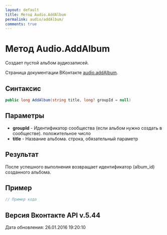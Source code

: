 ```yaml
---
layout: default
title: Метод Audio.AddAlbum
permalink: audio/addAlbum/
comments: true
---
```

# Метод Audio.AddAlbum
Создает пустой альбом аудиозаписей.

Страница документации ВКонтакте [audio.addAlbum](https://vk.com/dev/audio.addAlbum).

## Синтаксис
``` csharp
public long AddAlbum(string title, long? groupId = null)
```

## Параметры
+ **groupId** - Идентификатор сообщества (если альбом нужно создать в сообществе). положительное число
+ **title** - Название альбома. строка, обязательный параметр

## Результат
После успешного выполнения возвращает идентификатор (album_id) созданного альбома.

## Пример
``` csharp
// Пример кода
```

## Версия Вконтакте API v.5.44
Дата обновления: 26.01.2016 19:20:10
